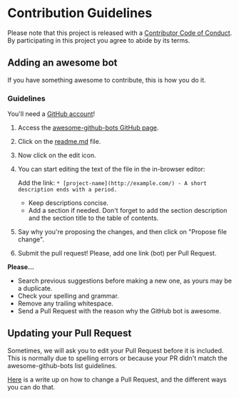 # Contribution Guidelines

Please note that this project is released with a [Contributor Code of Conduct](CODE_OF_CONDUCT.md). By participating in this project you agree to abide by its terms.

## Adding an awesome bot

If you have something awesome to contribute, this is how you do it.

### Guidelines
You'll need a [GitHub account](https://github.com/join)!

1. Access the [awesome-github-bots GitHub page](https://github.com/mairieli/awesome-github-bots).
2. Click on the [readme.md](README.md) file.
3. Now click on the edit icon. 
4. You can start editing the text of the file in the in-browser editor:

   Add the link: `* [project-name](http://example.com/) - A short description ends with a period.`
   
   * Keep descriptions concise.
   * Add a section if needed. Don't forget to add the section description and the section title to the table of contents.
5. Say why you're proposing the changes, and then click on "Propose file change".
6. Submit the pull request! Please, add one link (bot) per Pull Request. 

**Please...**
- Search previous suggestions before making a new one, as yours may be a duplicate.
- Check your spelling and grammar.
- Remove any trailing whitespace.
- Send a Pull Request with the reason why the GitHub bot is awesome.

## Updating your Pull Request

Sometimes, we will ask you to edit your Pull Request before it is included. This is normally due to spelling errors or because your PR didn't match the awesome-github-bots list guidelines.

[Here](https://github.com/RichardLitt/knowledge/blob/master/github/amending-a-commit-guide.md) is a write up on how to change a Pull Request, and the different ways you can do that.
